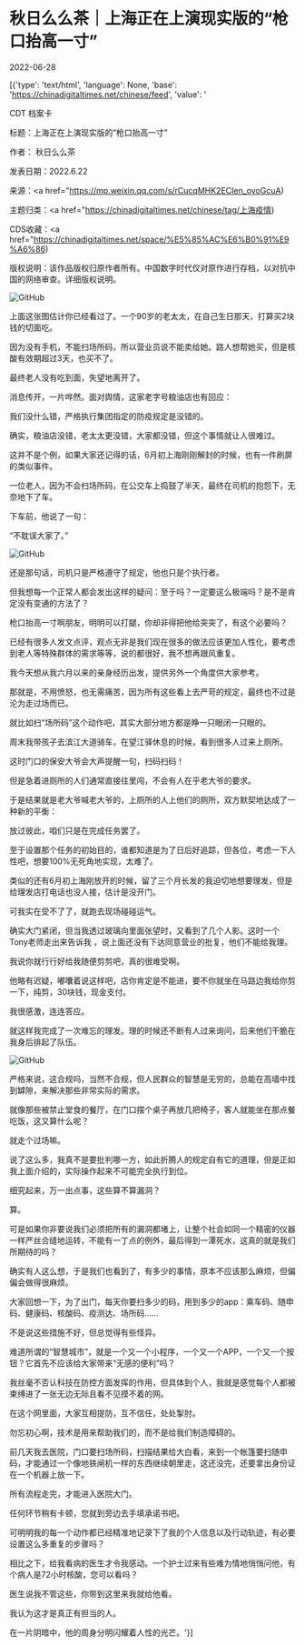 # 秋日么么茶｜上海正在上演现实版的“枪口抬高一寸”

2022-06-28

[{'type': 'text/html', 'language': None, 'base': 'https://chinadigitaltimes.net/chinese/feed', 'value': '

CDT 档案卡

标题：上海正在上演现实版的“枪口抬高一寸”

作者： 秋日么么茶

发表日期：2022.6.22

来源：<a href="https://mp.weixin.qq.com/s/rCucqMHK2ECIen_oyoGcuA)

主题归类：<a href="https://chinadigitaltimes.net/chinese/tag/上海疫情)

CDS收藏：<a href="https://chinadigitaltimes.net/space/%E5%85%AC%E6%B0%91%E9%A6%86)

版权说明：该作品版权归原作者所有。中国数字时代仅对原作进行存档，以对抗中国的网络审查。详细版权说明。





![GitHub](https://chinadigitaltimes.net/chinese/files/2022/06/image-1656413953644.png)

上面这张图估计你已经看过了。一个90岁的老太太，在自己生日那天，打算买2块钱的切面吃。

因为没有手机，不能扫场所码，所以营业员说不能卖给她。路人想帮她买，但是核酸有效期超过3天，也买不了。

最终老人没有吃到面，失望地离开了。

消息传开，一片哗然。面对舆情，这家老字号粮油店也有回应：

我们没什么错，严格执行集团指定的防疫规定是没错的。

确实，粮油店没错，老太太更没错，大家都没错，但这个事情就让人很难过。

这并不是个例，如果大家还记得的话，6月初上海刚刚解封的时候，也有一件刷屏的类似事件。

一位老人，因为不会扫场所码，在公交车上捣鼓了半天，最终在司机的抱怨下，无奈地下了车。

下车前，他说了一句：

“不耽误大家了。”

![GitHub](https://chinadigitaltimes.net/chinese/files/2022/06/post-683624-62bae00ed84cb.)

还是那句话，司机只是严格遵守了规定，他也只是个执行者。

但我想每一个正常人都会发出这样的疑问：至于吗？一定要这么极端吗？是不是肯定没有变通的方法了？



枪口抬高一寸啊朋友，明明可以打腿，你却非得把他给突突了，有这个必要吗？

已经有很多人发文点评，观点无非是我们现在很多的做法应该更加人性化，要考虑到老人等特殊群体的需求等等，说的都很好，我不想再跟风重复。

我今天想从我六月以来的亲身经历出发，提供另外一个角度供大家参考。

那就是，不用愤怒，也无需痛苦，因为所有这些看上去严苛的规定，最终也不过是沦为走过场而已。

就比如扫“场所码”这个动作吧，其实大部分地方都是睁一只眼闭一只眼的。

周末我带孩子去滨江大道骑车，在望江驿休息的时候，看到很多人过来上厕所。

这时门口的保安大爷会大声提醒一句，扫码扫码！

但是急着进厕所的人们通常直接往里闯，不会有人在乎老大爷的要求。

于是结果就是老大爷喊老大爷的，上厕所的人上他们的厕所，双方默契地达成了一种新的平衡：

放过彼此，咱们只是在完成任务罢了。

至于设置那个任务的初始目的，谁都知道是为了日后好追踪，但各位，考虑一下人性吧，想要100%无死角地实现，太难了。

类似的还有6月初上海刚放开的时候，留了三个月长发的我迫切地想要理发，但是给理发店打电话也没人接，估计是没开门。

可我实在受不了了，就跑去现场碰碰运气。

确实大门紧闭，但当我透过玻璃向里面张望时，又看到了几个人影。这时一个Tony老师走出来告诉我 ，说上面还没有下达同意营业的批复，他们不能给我理。

我说你就行行好给我随便剪剪吧，真的很难受啊。

他略有迟疑，嘟囔着说这样吧，店你肯定是不能进，要不你就坐在马路边我给你剪一下，纯剪，30块钱，现金支付。

我很感激，连连答应。

就这样我完成了一次难忘的理发。理的时候还不断有人过来询问，后来他们干脆在我身后排起了队伍。

![GitHub](https://chinadigitaltimes.net/chinese/files/2022/06/post-683624-62bae00ee8cd6.)

严格来说，这合规吗，当然不合规，但人民群众的智慧是无穷的，总能在高墙中找到罅隙，来解决那些非常实际的需求。

就像那些被禁止堂食的餐厅，在门口摆个桌子再放几把椅子，客人就能坐在那点餐吃饭，这又算什么呢？

就走个过场嘛。

说了这么多，我真不是要批判哪一方，如此折腾人的规定自有它的道理，但是正如我上面介绍的，实际操作起来不可能完全执行到位。

细究起来，万一出点事，这些算不算漏洞？

算。

可是如果你非要说我们必须把所有的漏洞都堵上，让整个社会如同一个精密的仪器一样严丝合缝地运转，不能有一丁点的例外，最后得到一潭死水，这真的就是我们所期待的吗？

确实有人这么想，于是我们也看到了，有多少的事情，原本不应该那么麻烦，但偏偏会做得很麻烦。

大家回想一下，为了出门，每天你要扫多少的码，用到多少的app：乘车码、随申码、健康码、核酸码、疫测达、场所码……

不是说这些措施不好，但总觉得有些怪异。

难道所谓的“智慧城市”，就是一个又一个小程序，一个又一个APP，一个又一个按钮？它首先不应该给大家带来“无感的便利”吗？

我丝毫不否认科技在防控方面发挥的作用，但具体到个人，我就是感觉每个人都被束缚进了一张无边无际且看不见摸不着的网。

在这个网里面，大家互相提防，互不信任，处处掣肘。

勿忘初心啊，技术是用来帮助我们的，而不是给我们制造障碍的。

前几天我去医院，门口要扫场所码，扫描结果给大白看，来到一个帐篷要扫随申码，才能通过一个像地铁闸机一样的东西继续朝里走，这还没完，还要拿出身份证在一个机器上放一下。

所有流程走完，才能进入医院大门。

任何环节稍有卡顿，您就到旁边去手填承诺书吧。

可明明我的每一个动作都已经精准地记录下了我的个人信息以及行动轨迹，有必要设置这么多重复的步骤吗？

相比之下，给我看病的医生才令我感动。一个护士过来有些难为情地悄悄问他，有个病人是72小时核酸，您可以看吗？

医生说我不管这些，你带到这里来我就给他看。

我认为这才是真正有担当的人。

在一片阴暗中，他的周身分明闪耀着人性的光芒。'}]